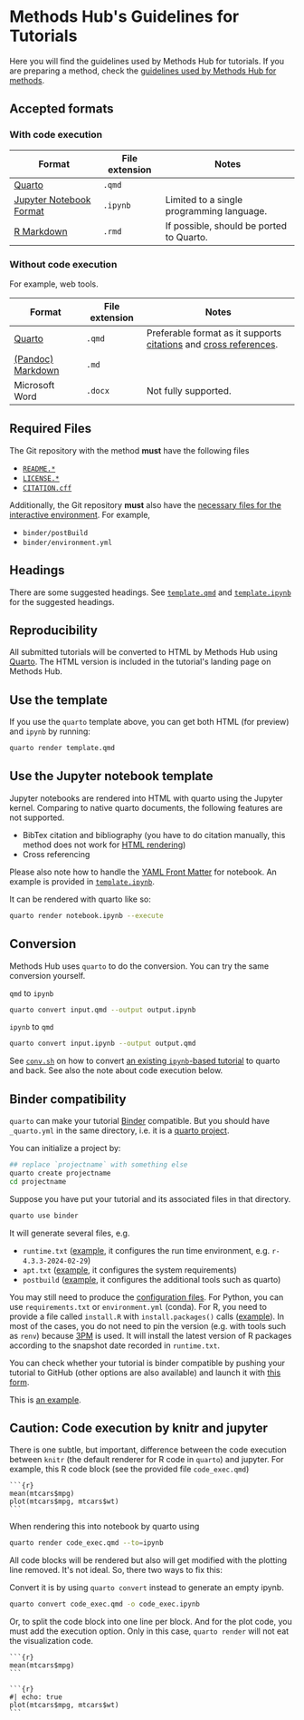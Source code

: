 # Methods Hub's Guidelines for Tutorials

Here you will find the guidelines used by Methods Hub for tutorials.
If you are preparing a method,
check the [guidelines used by Methods Hub for methods](https://github.com/GESIS-Methods-Hub/guidelines-for-methods).

## Accepted formats 

### With code execution

| Format | File extension | Notes |
| --- | --- | --- |
| [Quarto](https://quarto.org/) | `.qmd` | |
| [Jupyter Notebook Format](https://nbformat.readthedocs.io/en/latest/index.html) | `.ipynb` | Limited to a single programming language. |
| [R Markdown](https://rmarkdown.rstudio.com/) | `.rmd` | If possible, should be ported to Quarto. |

### Without code execution

For example, web tools.

| Format | File extension | Notes |
| --- | --- | --- |
| [Quarto](https://quarto.org/) | `.qmd` | Preferable format as it supports [citations](https://quarto.org/docs/authoring/footnotes-and-citations.html) and [cross references](https://quarto.org/docs/authoring/cross-references.html). |
| [(Pandoc) Markdown](https://pandoc.org/MANUAL.html#pandocs-markdown) | `.md` | |
| Microsoft Word | `.docx` | Not fully supported. |

## Required Files

The Git repository with the method **must** have the following files

- [`README.*`](https://docs.github.com/en/repositories/managing-your-repositorys-settings-and-features/customizing-your-repository/about-readmes)
- [`LICENSE.*`](https://docs.github.com/en/repositories/managing-your-repositorys-settings-and-features/customizing-your-repository/licensing-a-repository)
- [`CITATION.cff`](https://docs.github.com/en/repositories/managing-your-repositorys-settings-and-features/customizing-your-repository/about-citation-files)

Additionally, the Git repository **must** also have the [necessary files for the interactive environment](https://repo2docker.readthedocs.io/en/latest/configuration/index.html). For example,

- `binder/postBuild`
- `binder/environment.yml`

## Headings

There are some suggested headings. See [`template.qmd`](template.qmd) and [`template.ipynb`](template.ipynb) for the suggested headings.

## Reproducibility

All submitted tutorials will be converted to HTML by Methods Hub using [Quarto](https://quarto.org/). The HTML version is included in the tutorial's landing page on Methods Hub.

## Use the template

If you use the `quarto` template above, you can get both HTML (for preview) and `ipynb` by running:

```sh
quarto render template.qmd
```

## Use the Jupyter notebook template

Jupyter notebooks are rendered into HTML with quarto using the Jupyter kernel. Comparing to native quarto documents, the following features are not supported.

* BibTex citation and bibliography (you have to do citation manually, this method does not work for [HTML rendering](https://nbviewer.org/github/jupyter/nbconvert-examples/blob/master/citations/Tutorial.ipynb))
* Cross referencing

Please also note how to handle the [YAML Front Matter](https://quarto.org/docs/tools/jupyter-lab.html#yaml-front-matter) for notebook. An example is provided in [`template.ipynb`](template.ipynb).

It can be rendered with quarto like so:

```sh
quarto render notebook.ipynb --execute
```

## Conversion

Methods Hub uses `quarto` to do the conversion. You can try the same conversion yourself.

`qmd` to `ipynb`

```sh
quarto convert input.qmd --output output.ipynb
```

`ipynb` to `qmd`

```sh
quarto convert input.ipynb --output output.qmd
```

See [`conv.sh`](conv.sh) on how to convert [an existing `ipynb`-based tutorial](https://github.com/gesiscss/css_methods_python/tree/main/b_data_collection_methods) to quarto and back. See also the note about code execution below.

## Binder compatibility

`quarto` can make your tutorial [Binder](https://mybinder.org) compatible. But you should have `_quarto.yml` in the same directory, i.e. it is a [quarto project](https://quarto.org/docs/projects/quarto-projects.html).

You can initialize a project by:

```sh
## replace `projectname` with something else
quarto create projectname
cd projectname
```

Suppose you have put your tutorial and its associated files in that directory.

```sh
quarto use binder
```

It will generate several files, e.g. 

* `runtime.txt` ([example](https://github.com/chainsawriot/methodshub-weat/blob/v0.0/runtime.txt), it configures the run time environment, e.g. `r-4.3.3-2024-02-29`)
* `apt.txt` ([example](https://github.com/chainsawriot/methodshub-weat/blob/v0.0/apt.txt), it configures the system requirements)
* `postbuild` ([example](https://github.com/chainsawriot/methodshub-weat/blob/v0.0/postBuild), it configures the additional tools such as quarto)

You may still need to produce the [configuration files](https://mybinder.readthedocs.io/en/latest/using/config_files.html). For Python, you can use `requirements.txt` or `environment.yml` (conda). For R, you need to provide a file called `install.R` with `install.packages()` calls ([example](https://github.com/chainsawriot/methodshub-weat/blob/v0.0/install.R)). In most of the cases, you do not need to pin the version (e.g. with tools such as `renv`) because [3PM](https://posit.co/products/cloud/public-package-manager/) is used. It will install the latest version of R packages according to the snapshot date recorded in `runtime.txt`.

You can check whether your tutorial is binder compatible by pushing your tutorial to GitHub (other options are also available) and launch it with [this form](https://mybinder.org/).

This is [an example](https://github.com/chainsawriot/methodshub-weat).

## Caution: Code execution by knitr and jupyter

There is one subtle, but important, difference between the code execution between `knitr` (the default renderer for R code in `quarto`) and jupyter. For example, this R code block (see the provided file `code_exec.qmd`)

````
```{r}
mean(mtcars$mpg)
plot(mtcars$mpg, mtcars$wt)
```
````

When rendering this into notebook by quarto using

```sh
quarto render code_exec.qmd --to=ipynb
```

All code blocks will be rendered but also will get modified with the plotting line removed. It's not ideal. So, there two ways to fix this:

Convert it is by using `quarto convert` instead to generate an empty ipynb.

```sh
quarto convert code_exec.qmd -o code_exec.ipynb
```

Or, to split the code block into one line per block. And for the plot code, you must add the execution option. Only in this case, `quarto render` will not eat the visualization code.

````
```{r}
mean(mtcars$mpg)
```

```{r}
#| echo: true
plot(mtcars$mpg, mtcars$wt)
```
````

